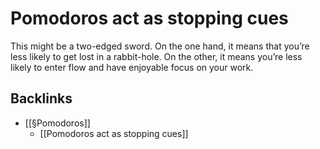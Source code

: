 # Pomodoros act as stopping cues
This might be a two-edged sword. On the one hand, it means that you’re less likely to get lost in a rabbit-hole. On the other, it means you’re less likely to enter flow and have enjoyable focus on your work.

## Backlinks
* [[§Pomodoros]]
	* [[Pomodoros act as stopping cues]]

<!-- {BearID:26004DE3-2417-4EB4-A3C7-7DFA279152F1-69409-000095CE05D44D0F} -->
